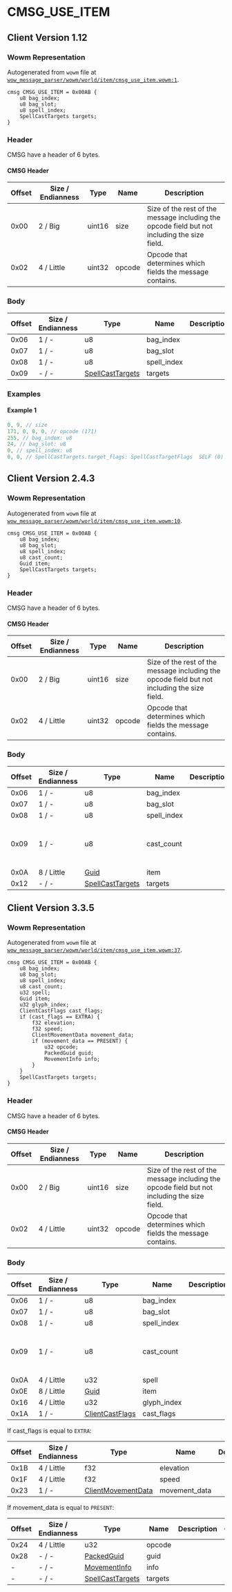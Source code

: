 # CMSG_USE_ITEM

## Client Version 1.12

### Wowm Representation

Autogenerated from `wowm` file at [`wow_message_parser/wowm/world/item/cmsg_use_item.wowm:1`](https://github.com/gtker/wow_messages/tree/main/wow_message_parser/wowm/world/item/cmsg_use_item.wowm#L1).
```rust,ignore
cmsg CMSG_USE_ITEM = 0x00AB {
    u8 bag_index;
    u8 bag_slot;
    u8 spell_index;
    SpellCastTargets targets;
}
```
### Header

CMSG have a header of 6 bytes.

#### CMSG Header

| Offset | Size / Endianness | Type   | Name   | Description |
| ------ | ----------------- | ------ | ------ | ----------- |
| 0x00   | 2 / Big           | uint16 | size   | Size of the rest of the message including the opcode field but not including the size field.|
| 0x02   | 4 / Little        | uint32 | opcode | Opcode that determines which fields the message contains.|

### Body

| Offset | Size / Endianness | Type | Name | Description | Comment |
| ------ | ----------------- | ---- | ---- | ----------- | ------- |
| 0x06 | 1 / - | u8 | bag_index |  |  |
| 0x07 | 1 / - | u8 | bag_slot |  |  |
| 0x08 | 1 / - | u8 | spell_index |  |  |
| 0x09 | - / - | [SpellCastTargets](spellcasttargets.md) | targets |  |  |

### Examples

#### Example 1

```c
0, 9, // size
171, 0, 0, 0, // opcode (171)
255, // bag_index: u8
24, // bag_slot: u8
0, // spell_index: u8
0, 0, // SpellCastTargets.target_flags: SpellCastTargetFlags  SELF (0)
```
## Client Version 2.4.3

### Wowm Representation

Autogenerated from `wowm` file at [`wow_message_parser/wowm/world/item/cmsg_use_item.wowm:10`](https://github.com/gtker/wow_messages/tree/main/wow_message_parser/wowm/world/item/cmsg_use_item.wowm#L10).
```rust,ignore
cmsg CMSG_USE_ITEM = 0x00AB {
    u8 bag_index;
    u8 bag_slot;
    u8 spell_index;
    u8 cast_count;
    Guid item;
    SpellCastTargets targets;
}
```
### Header

CMSG have a header of 6 bytes.

#### CMSG Header

| Offset | Size / Endianness | Type   | Name   | Description |
| ------ | ----------------- | ------ | ------ | ----------- |
| 0x00   | 2 / Big           | uint16 | size   | Size of the rest of the message including the opcode field but not including the size field.|
| 0x02   | 4 / Little        | uint32 | opcode | Opcode that determines which fields the message contains.|

### Body

| Offset | Size / Endianness | Type | Name | Description | Comment |
| ------ | ----------------- | ---- | ---- | ----------- | ------- |
| 0x06 | 1 / - | u8 | bag_index |  |  |
| 0x07 | 1 / - | u8 | bag_slot |  |  |
| 0x08 | 1 / - | u8 | spell_index |  |  |
| 0x09 | 1 / - | u8 | cast_count |  | mangosone: next cast if exists (single or not) |
| 0x0A | 8 / Little | [Guid](../types/packed-guid.md) | item |  |  |
| 0x12 | - / - | [SpellCastTargets](spellcasttargets.md) | targets |  |  |

## Client Version 3.3.5

### Wowm Representation

Autogenerated from `wowm` file at [`wow_message_parser/wowm/world/item/cmsg_use_item.wowm:37`](https://github.com/gtker/wow_messages/tree/main/wow_message_parser/wowm/world/item/cmsg_use_item.wowm#L37).
```rust,ignore
cmsg CMSG_USE_ITEM = 0x00AB {
    u8 bag_index;
    u8 bag_slot;
    u8 spell_index;
    u8 cast_count;
    u32 spell;
    Guid item;
    u32 glyph_index;
    ClientCastFlags cast_flags;
    if (cast_flags == EXTRA) {
        f32 elevation;
        f32 speed;
        ClientMovementData movement_data;
        if (movement_data == PRESENT) {
            u32 opcode;
            PackedGuid guid;
            MovementInfo info;
        }
    }
    SpellCastTargets targets;
}
```
### Header

CMSG have a header of 6 bytes.

#### CMSG Header

| Offset | Size / Endianness | Type   | Name   | Description |
| ------ | ----------------- | ------ | ------ | ----------- |
| 0x00   | 2 / Big           | uint16 | size   | Size of the rest of the message including the opcode field but not including the size field.|
| 0x02   | 4 / Little        | uint32 | opcode | Opcode that determines which fields the message contains.|

### Body

| Offset | Size / Endianness | Type | Name | Description | Comment |
| ------ | ----------------- | ---- | ---- | ----------- | ------- |
| 0x06 | 1 / - | u8 | bag_index |  |  |
| 0x07 | 1 / - | u8 | bag_slot |  |  |
| 0x08 | 1 / - | u8 | spell_index |  |  |
| 0x09 | 1 / - | u8 | cast_count |  | mangosone: next cast if exists (single or not) |
| 0x0A | 4 / Little | u32 | spell |  |  |
| 0x0E | 8 / Little | [Guid](../types/packed-guid.md) | item |  |  |
| 0x16 | 4 / Little | u32 | glyph_index |  |  |
| 0x1A | 1 / - | [ClientCastFlags](clientcastflags.md) | cast_flags |  |  |

If cast_flags is equal to `EXTRA`:

| Offset | Size / Endianness | Type | Name | Description | Comment |
| ------ | ----------------- | ---- | ---- | ----------- | ------- |
| 0x1B | 4 / Little | f32 | elevation |  |  |
| 0x1F | 4 / Little | f32 | speed |  |  |
| 0x23 | 1 / - | [ClientMovementData](clientmovementdata.md) | movement_data |  |  |

If movement_data is equal to `PRESENT`:

| Offset | Size / Endianness | Type | Name | Description | Comment |
| ------ | ----------------- | ---- | ---- | ----------- | ------- |
| 0x24 | 4 / Little | u32 | opcode |  |  |
| 0x28 | - / - | [PackedGuid](../types/packed-guid.md) | guid |  |  |
| - | - / - | [MovementInfo](movementinfo.md) | info |  |  |
| - | - / - | [SpellCastTargets](spellcasttargets.md) | targets |  |  |

